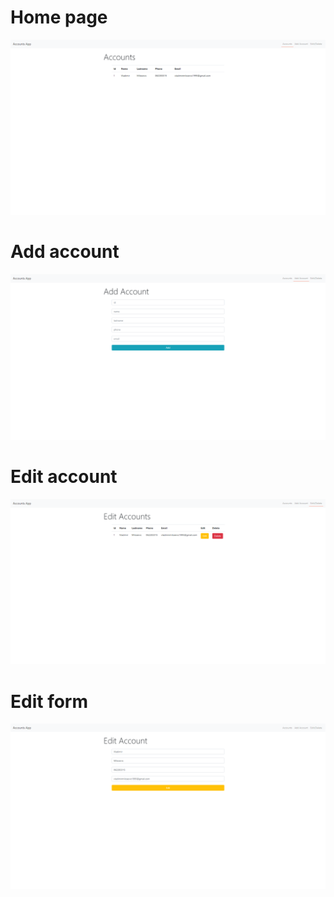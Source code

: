 <h1>Home page</h1>
<img src="https://raw.githubusercontent.com/wlada995/Portfolio/main/img/project/Accounts-App/1.png" />
<h1>Add account</h1>
<img src="https://raw.githubusercontent.com/wlada995/Portfolio/main/img/project/Accounts-App/2.png" />
<h1>Edit account</h1>
<img src="https://raw.githubusercontent.com/wlada995/Portfolio/main/img/project/Accounts-App/4.png" />
<h1>Edit form</h1>
<img src="https://raw.githubusercontent.com/wlada995/Portfolio/main/img/project/Accounts-App/3.png" />


